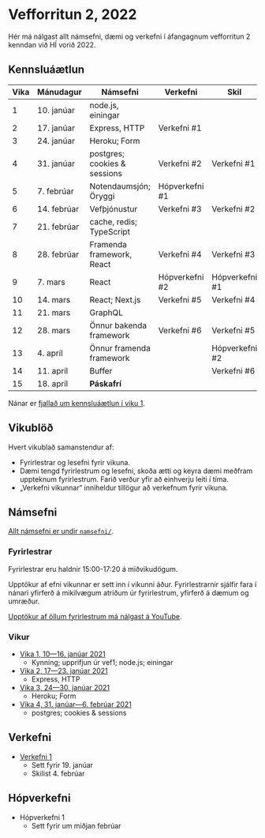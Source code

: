 # Vefforritun 2, 2022

Hér má nálgast allt námsefni, dæmi og verkefni í áfangagnum vefforritun 2 kenndan við HÍ vorið 2022.

## Kennsluáætlun

| Vika | Mánudagur   | Námsefni                     | Verkefni       | Skil           |
|------|-------------|------------------------------|----------------|----------------|
| 1    | 10. janúar  | node.js, einingar            |                |                |
| 2    | 17. janúar  | Express, HTTP                | Verkefni #1    |                |
| 3    | 24. janúar  | Heroku; Form                 |                |                |
| 4    | 31. janúar  | postgres; cookies & sessions | Verkefni #2    | Verkefni #1    |
| 5    | 7. febrúar  | Notendaumsjón; Öryggi        | Hópverkefni #1 |                |
| 6    | 14. febrúar | Vefþjónustur                 | Verkefni #3    | Verkefni #2    |
| 7    | 21. febrúar | cache, redis; TypeScript     |                |                |
| 8    | 28. febrúar | Framenda framework, React    | Verkefni #4    | Verkefni #3    |
| 9    | 7. mars     | React                        | Hópverkefni #2 | Hópverkefni #1 |
| 10   | 14. mars    | React; Next.js               | Verkefni #5    | Verkefni #4    |
| 11   | 21. mars    | GraphQL                      |                |                |
| 12   | 28. mars    | Önnur bakenda framework      | Verkefni #6    | Verkefni #5    |
| 13   | 4. apríl    | Önnur framenda framework     |                | Hópverkefni #2 |
| 14   | 11. apríl   | Buffer                       |                | Verkefni #6    |
| 15   | 18. apríl   | **Páskafrí**                 |                |                |

Nánar er [fjallað um kennsluáætlun í viku 1](vikur/01).

## Vikublöð

Hvert vikublað samanstendur af:

* Fyrirlestrar og lesefni fyrir vikuna.
* Dæmi tengd fyrirlestrum og lesefni, skoða ætti og keyra dæmi meðfram uppteknum fyrirlestrum. Farið verður yfir að einhverju leiti í tíma.
* „Verkefni vikunnar“ inniheldur tillögur að verkefnum fyrir vikuna.

## Námsefni

[Allt námsefni er undir `namsefni/`](/namsefni).

### Fyrirlestrar

Fyrirlestrar eru haldnir 15:00-17:20 á miðvikudögum.

Upptökur af efni vikunnar er sett inn í vikunni áður. Fyrirlestrarnir sjálfir fara í nánari yfirferð á mikilvægum atriðum úr fyrirlestrum, yfirferð á dæmum og umræður.

[Upptökur af öllum fyrirlestrum má nálgast á YouTube](https://www.youtube.com/playlist?list=PLRj-ccg8iozwBXaSNawCRcSNO7hZDb7Di).

### Vikur

* [Vika 1, 10—16. janúar 2021](vikur/vika-01.md)
  * Kynning; upprifjun úr vef1; node.js; einingar
* [Vika 2, 17—23. janúar 2021](vikur/vika-02.md)
  * Express, HTTP
* [Vika 3, 24—30. janúar 2021](vikur/vika-03.md)
  * Heroku; Form
* [Vika 4, 31. janúar—6. febrúar 2021](vikur/vika-04.md)
  * postgres; cookies & sessions

## Verkefni

* [Verkefni 1](https://github.com/vefforritun/vef2-2022-v1)
  * Sett fyrir 19. janúar
  * Skilist 4. febrúar

## Hópverkefni

* Hópverkefni 1
  * Sett fyrir um miðjan febrúar
